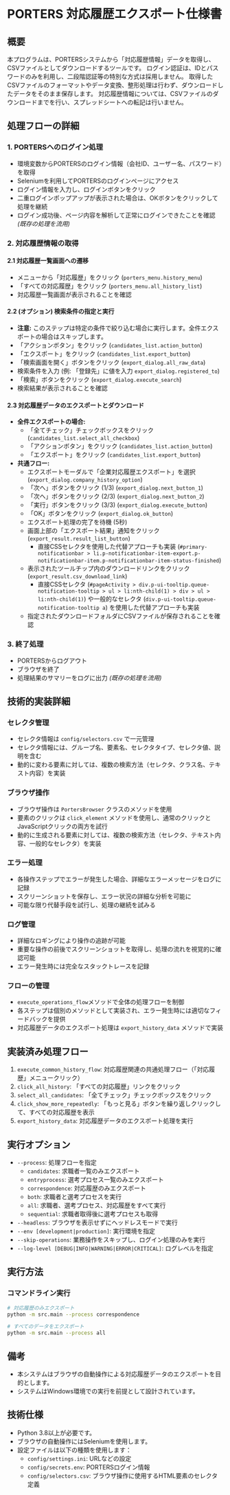 # PORTERS 対応履歴エクスポート仕様書

## 概要
本プログラムは、PORTERSシステムから「対応履歴情報」データを取得し、CSVファイルとしてダウンロードするツールです。
ログイン認証は、IDとパスワードのみを利用し、二段階認証等の特別な方式は採用しません。
取得したCSVファイルのフォーマットやデータ変換、整形処理は行わず、ダウンロードしたデータをそのまま保存します。
対応履歴情報については、CSVファイルのダウンロードまでを行い、スプレッドシートへの転記は行いません。

## 処理フローの詳細

### 1. PORTERSへのログイン処理
- 環境変数からPORTERSのログイン情報（会社ID、ユーザー名、パスワード）を取得
- Seleniumを利用してPORTERSのログインページにアクセス
- ログイン情報を入力し、ログインボタンをクリック
- 二重ログインポップアップが表示された場合は、OKボタンをクリックして処理を継続
- ログイン成功後、ページ内容を解析して正常にログインできたことを確認
  *(既存の処理を流用)*

### 2. 対応履歴情報の取得
#### 2.1 対応履歴一覧画面への遷移
- メニューから「対応履歴」をクリック (`porters_menu.history_menu`)
- 「すべての対応履歴」をクリック (`porters_menu.all_history_list`)
- 対応履歴一覧画面が表示されることを確認

#### 2.2 (オプション) 検索条件の指定と実行
*   **注意:** このステップは特定の条件で絞り込む場合に実行します。全件エクスポートの場合はスキップします。
*   「アクションボタン」をクリック (`candidates_list.action_button`)
*   「エクスポート」をクリック (`candidates_list.export_button`)
*   「検索画面を開く」ボタンをクリック (`export_dialog.all_raw_data`)
*   検索条件を入力 (例: 「登録先」に値を入力 `export_dialog.registered_to`)
*   「検索」ボタンをクリック (`export_dialog.execute_search`)
*   検索結果が表示されることを確認

#### 2.3 対応履歴データのエクスポートとダウンロード
*   **全件エクスポートの場合:**
    *   「全てチェック」チェックボックスをクリック (`candidates_list.select_all_checkbox`)
    *   「アクションボタン」をクリック (`candidates_list.action_button`)
    *   「エクスポート」をクリック (`candidates_list.export_button`)
*   **共通フロー:**
    *   エクスポートモーダルで「企業対応履歴エクスポート」を選択 (`export_dialog.company_history_option`)
    *   「次へ」ボタンをクリック (1/3) (`export_dialog.next_button_1`)
    *   「次へ」ボタンをクリック (2/3) (`export_dialog.next_button_2`)
    *   「実行」ボタンをクリック (3/3) (`export_dialog.execute_button`)
    *   「OK」ボタンをクリック (`export_dialog.ok_button`)
    *   エクスポート処理の完了を待機 (5秒)
    *   画面上部の「エクスポート結果」通知をクリック (`export_result.result_list_button`)
        *   直接CSSセレクタを使用した代替アプローチも実装 (`#primary-notificationbar > li.p-notificationbar-item-export.p-notificationbar-item.p-notificationbar-item-status-finished`)
    *   表示されたツールチップ内のダウンロードリンクをクリック (`export_result.csv_download_link`)
        *   直接CSSセレクタ (`#pageActivity > div.p-ui-tooltip.queue-notification-tooltip > ul > li:nth-child(1) > div > ul > li:nth-child(1)`) や一般的なセレクタ (`div.p-ui-tooltip.queue-notification-tooltip a`) を使用した代替アプローチも実装
    *   指定されたダウンロードフォルダにCSVファイルが保存されることを確認

### 3. 終了処理
- PORTERSからログアウト
- ブラウザを終了
- 処理結果のサマリーをログに出力
  *(既存の処理を流用)*

## 技術的実装詳細

### セレクタ管理
- セレクタ情報は `config/selectors.csv` で一元管理
- セレクタ情報には、グループ名、要素名、セレクタタイプ、セレクタ値、説明を含む
- 動的に変わる要素に対しては、複数の検索方法（セレクタ、クラス名、テキスト内容）を実装

### ブラウザ操作
- ブラウザ操作は `PortersBrowser` クラスのメソッドを使用
- 要素のクリックは `click_element` メソッドを使用し、通常のクリックとJavaScriptクリックの両方を試行
- 動的に生成される要素に対しては、複数の検索方法（セレクタ、テキスト内容、一般的なセレクタ）を実装

### エラー処理
- 各操作ステップでエラーが発生した場合、詳細なエラーメッセージをログに記録
- スクリーンショットを保存し、エラー状況の詳細な分析を可能に
- 可能な限り代替手段を試行し、処理の継続を試みる

### ログ管理
- 詳細なロギングにより操作の追跡が可能
- 重要な操作の前後でスクリーンショットを取得し、処理の流れを視覚的に確認可能
- エラー発生時には完全なスタックトレースを記録

### フローの管理
- `execute_operations_flow`メソッドで全体の処理フローを制御
- 各ステップは個別のメソッドとして実装され、エラー発生時には適切なフィードバックを提供
- 対応履歴データのエクスポート処理は `export_history_data` メソッドで実装

## 実装済み処理フロー

1. `execute_common_history_flow`: 対応履歴関連の共通処理フロー（「対応履歴」メニュークリック）
2. `click_all_history`: 「すべての対応履歴」リンクをクリック
3. `select_all_candidates`: 「全てチェック」チェックボックスをクリック
4. `click_show_more_repeatedly`: 「もっと見る」ボタンを繰り返しクリックして、すべての対応履歴を表示
5. `export_history_data`: 対応履歴データのエクスポート処理を実行

## 実行オプション
- `--process`: 処理フローを指定
    - `candidates`: 求職者一覧のみエクスポート
    - `entryprocess`: 選考プロセス一覧のみエクスポート
    - `correspondence`: 対応履歴のみエクスポート
    - `both`: 求職者と選考プロセスを実行
    - `all`: 求職者、選考プロセス、対応履歴をすべて実行
    - `sequential`: 求職者取得後に選考プロセスも取得
- `--headless`: ブラウザを表示せずにヘッドレスモードで実行
- `--env [development|production]`: 実行環境を指定
- `--skip-operations`: 業務操作をスキップし、ログイン処理のみを実行
- `--log-level [DEBUG|INFO|WARNING|ERROR|CRITICAL]`: ログレベルを指定

## 実行方法

### コマンドライン実行
```bash
# 対応履歴のみエクスポート
python -m src.main --process correspondence

# すべてのデータをエクスポート
python -m src.main --process all
```

## 備考
- 本システムはブラウザの自動操作による対応履歴データのエクスポートを目的とします。
- システムはWindows環境での実行を前提として設計されています。

## 技術仕様
- Python 3.8以上が必要です。
- ブラウザの自動操作にはSeleniumを使用します。
- 設定ファイルは以下の種類を使用します：
  - `config/settings.ini`: URLなどの設定
  - `config/secrets.env`: PORTERSログイン情報
  - `config/selectors.csv`: ブラウザ操作に使用するHTML要素のセレクタ定義 